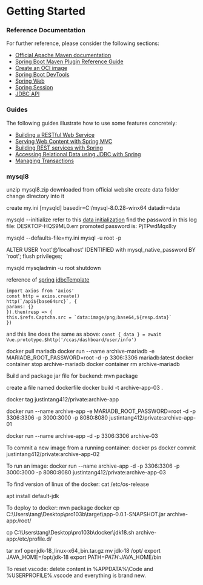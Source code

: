 # Getting Started

### Reference Documentation
For further reference, please consider the following sections:

* [Official Apache Maven documentation](https://maven.apache.org/guides/index.html)
* [Spring Boot Maven Plugin Reference Guide](https://docs.spring.io/spring-boot/docs/3.0.0-SNAPSHOT/maven-plugin/reference/html/)
* [Create an OCI image](https://docs.spring.io/spring-boot/docs/3.0.0-SNAPSHOT/maven-plugin/reference/html/#build-image)
* [Spring Boot DevTools](https://docs.spring.io/spring-boot/docs/3.0.0-SNAPSHOT/reference/htmlsingle/#using-boot-devtools)
* [Spring Web](https://docs.spring.io/spring-boot/docs/3.0.0-SNAPSHOT/reference/htmlsingle/#boot-features-developing-web-applications)
* [Spring Session](https://docs.spring.io/spring-session/reference/)
* [JDBC API](https://docs.spring.io/spring-boot/docs/3.0.0-SNAPSHOT/reference/htmlsingle/#boot-features-sql)

### Guides
The following guides illustrate how to use some features concretely:

* [Building a RESTful Web Service](https://spring.io/guides/gs/rest-service/)
* [Serving Web Content with Spring MVC](https://spring.io/guides/gs/serving-web-content/)
* [Building REST services with Spring](https://spring.io/guides/tutorials/bookmarks/)
* [Accessing Relational Data using JDBC with Spring](https://spring.io/guides/gs/relational-data-access/)
* [Managing Transactions](https://spring.io/guides/gs/managing-transactions/)

### mysql8
unzip mysql8.zip downloaded from official website
create data folder
change directory into it

create my.ini
[mysqld]
basedir=C:/mysql-8.0.28-winx64
datadir=data

mysqld --initialize
refer to this [data initialization](https://dev.mysql.com/doc/refman/8.0/en/data-directory-initialization.html)
find the password in this log file:
DESKTOP-HQS9ML0.err
promoted password is: PjTPwdMqx8:y

mysqld --defaults-file=my.ini
mysql -u root -p

ALTER USER 'root'@'localhost' IDENTIFIED with mysql_native_password BY 'root';
flush privileges;

mysqld
mysqladmin -u root shutdown

reference of [spring jdbcTemplate](https://docs.spring.io/spring-framework/docs/current/javadoc-api/org/springframework/jdbc/core/JdbcTemplate.html)

```
import axios from 'axios'
const http = axios.create()
http(`/api${base64src}`, {
params: {}
}).then(resp => {
this.$refs.Captcha.src = `data:image/png;base64,${resp.data}`
})

```

and this line does the same as above:
```const { data } = await Vue.prototype.$http('/ccas/dashboard/user/info')```

docker pull mariadb
docker run --name archive-mariadb -e MARIADB_ROOT_PASSWORD=root -d -p 3306:3306 mariadb:latest
docker container stop archive-mariadb
docker container rm archive-mariadb

Build and package jar file for backend:
mvn package

create a file named dockerfile
docker build -t archive-app-03 .

docker tag <image-id> justintang412/private:archive-app

docker run --name archive-app -e MARIADB_ROOT_PASSWORD=root -d -p 3306:3306 -p 3000:3000 -p 8080:8080 justintang412/private:archive-app-01

docker run --name archive-app -d -p 3306:3306 archive-03

To commit a new image from a running container:
docker ps
docker commit <container id> justintang412/private:archive-app-02

To run an image:
docker run --name archive-app -d -p 3306:3306 -p 3000:3000 -p 8080:8080 justintang412/private:archive-app-03

To find version of linux of the docker:
cat /etc/os-release

apt install default-jdk

To deploy to docker:
mvn package
docker cp C:\Users\tang\Desktop\pro103b\target\app-0.0.1-SNAPSHOT.jar archive-app:/root/

cp C:\Users\tang\Desktop\pro103b\docker\jdk18.sh archive-app:/etc/profile.d/

tar xvf openjdk-18_linux-x64_bin.tar.gz
mv jdk-18 /opt/
export JAVA_HOME=/opt/jdk-18
export PATH=$PATH:$JAVA_HOME/bin

To reset vscode:
delete content in %APPDATA%\Code and %USERPROFILE%\.vscode and everything is brand new.


